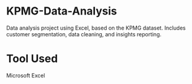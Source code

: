 # KPMG-Data-Analysis
Data analysis project using Excel, based on the KPMG dataset. Includes customer segmentation, data cleaning, and insights reporting.
# Tool Used
Microsoft Excel
